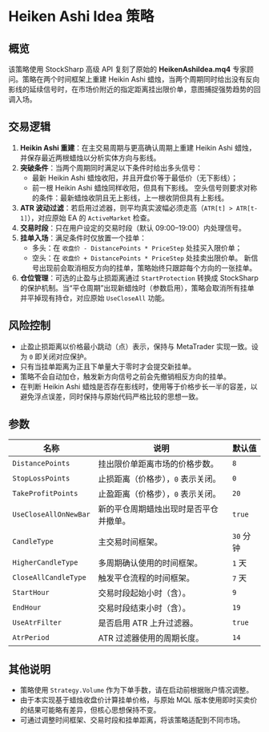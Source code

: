# Heiken Ashi Idea 策略

## 概览

该策略使用 StockSharp 高级 API 复刻了原始的 **HeikenAshiIdea.mq4** 专家顾问。策略在两个时间框架上重建 Heikin Ashi 蜡烛，当两个周期同时给出没有反向影线的延续信号时，在市场价附近的指定距离挂出限价单，意图捕捉强势趋势的回调入场。

## 交易逻辑

1. **Heikin Ashi 重建**：在主交易周期与更高确认周期上重建 Heikin Ashi 蜡烛，并保存最近两根蜡烛以分析实体方向与影线。
2. **突破条件**：当两个周期同时满足以下条件时给出多头信号：
   - 最新 Heikin Ashi 蜡烛收阳，并且开盘价等于最低价（无下影线）；
   - 前一根 Heikin Ashi 蜡烛同样收阳，但具有下影线。
   空头信号则要求对称的条件：最新蜡烛收阴且无上影线，上一根收阴但具有上影线。
3. **ATR 波动过滤**：若启用过滤器，则平均真实波幅必须走高（`ATR[t] > ATR[t-1]`），对应原始 EA 的 `ActiveMarket` 检查。
4. **交易时段**：只在用户设定的交易时段（默认 09:00–19:00）内处理信号。
5. **挂单入场**：满足条件时仅放置一个挂单：
   - 多头：在 `收盘价 - DistancePoints * PriceStep` 处挂买入限价单；
   - 空头：在 `收盘价 + DistancePoints * PriceStep` 处挂卖出限价单。
   新信号出现前会取消相反方向的挂单，策略始终只跟踪每个方向的一张挂单。
6. **仓位管理**：可选的止盈与止损距离通过 `StartProtection` 转换成 StockSharp 的保护机制。当“平仓周期”出现新蜡烛时（参数启用），策略会取消所有挂单并平掉现有持仓，对应原始 `UseCloseAll` 功能。

## 风险控制

- 止盈止损距离以价格最小跳动（点）表示，保持与 MetaTrader 实现一致。设为 `0` 即关闭对应保护。
- 只有当挂单距离为正且下单量大于零时才会提交新挂单。
- 策略不会自动加仓，触发新方向信号之前会先撤销相反方向的挂单。
- 在判断 Heikin Ashi 蜡烛是否存在影线时，使用等于价格步长一半的容差，以避免浮点误差，同时保持与原始代码严格比较的思想一致。

## 参数

| 名称 | 说明 | 默认值 |
| --- | --- | --- |
| `DistancePoints` | 挂出限价单距离市场的价格步数。 | `8` |
| `StopLossPoints` | 止损距离（价格步），`0` 表示关闭。 | `0` |
| `TakeProfitPoints` | 止盈距离（价格步），`0` 表示关闭。 | `20` |
| `UseCloseAllOnNewBar` | 新的平仓周期蜡烛出现时是否平仓并撤单。 | `true` |
| `CandleType` | 主交易时间框架。 | `30` 分钟 |
| `HigherCandleType` | 多周期确认使用的时间框架。 | `1` 天 |
| `CloseAllCandleType` | 触发平仓流程的时间框架。 | `7` 天 |
| `StartHour` | 交易时段起始小时（含）。 | `9` |
| `EndHour` | 交易时段结束小时（含）。 | `19` |
| `UseAtrFilter` | 是否启用 ATR 上升过滤器。 | `true` |
| `AtrPeriod` | ATR 过滤器使用的周期长度。 | `14` |

## 其他说明

- 策略使用 `Strategy.Volume` 作为下单手数，请在启动前根据账户情况调整。
- 由于本实现基于蜡烛收盘价计算挂单价格，与原始 MQL 版本使用即时买卖价的结果可能略有差异，但核心思想保持不变。
- 可通过调整时间框架、交易时段和挂单距离，将该策略适配到不同市场。
